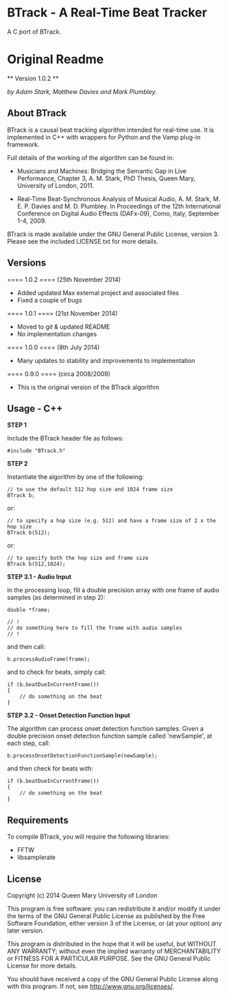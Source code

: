 BTrack - A Real-Time Beat Tracker
=================================

A C port of BTrack.

Original Readme
===============

** Version 1.0.2 **

*by Adam Stark, Matthew Davies and Mark Plumbley.*


About BTrack
------------

BTrack is a causal beat tracking algorithm intended for real-time use. It is implemented in C++ with wrappers for Python and the Vamp plug-in framework.

Full details of the working of the algorithm can be found in:

* Musicians and Machines: Bridging the Semantic Gap in Live Performance, Chapter 3, A. M. Stark, PhD Thesis, Queen Mary, University of London, 2011.

* Real-Time Beat-Synchronous Analysis of Musical Audio, A. M. Stark, M. E. P. Davies and M. D. Plumbley. In Proceedings of the 12th International Conference on Digital Audio Effects (DAFx-09), Como, Italy, September 1-4, 2009.

BTrack is made available under the GNU General Public License, version 3. Please see the included LICENSE.txt for more details.

Versions
--------

==== 1.0.2 ==== (25th November 2014)

* Added updated Max external project and associated files
* Fixed a couple of bugs

==== 1.0.1 ==== (21st November 2014)

* Moved to git & updated README
* No implementation changes

==== 1.0.0 ==== (8th July 2014)

* Many updates to stability and improvements to implementation

==== 0.9.0 ==== (circa 2008/2009)

* This is the original version of the BTrack algorithm



Usage - C++
-----------

**STEP 1**

Include the BTrack header file as follows:

	#include "BTrack.h"
	
**STEP 2**

Instantiate the algorithm by one of the following:

	// to use the default 512 hop size and 1024 frame size
	BTrack b; 

or:	

	// to specify a hop size (e.g. 512) and have a frame size of 2 x the hop size
	BTrack b(512); 
	
or:

	// to specify both the hop size and frame size
	BTrack b(512,1024);
	
**STEP 3.1 - Audio Input**

In the processing loop, fill a double precision array with one frame of audio samples (as determined in step 2): 

	double *frame; 
	
	// !
	// do something here to fill the frame with audio samples
	// !

and then call:

	b.processAudioFrame(frame);
	
and to check for beats, simply call:

	if (b.beatDueInCurrentFrame())
	{
		// do something on the beat
	}

**STEP 3.2 - Onset Detection Function Input**	

The algorithm can process onset detection function samples. Given a double precision onset detection function sample called 'newSample', at each step, call:

	b.processOnsetDetectionFunctionSample(newSample);
	
and then check for beats with:

	if (b.beatDueInCurrentFrame())
	{
		// do something on the beat
	}

Requirements
------------

To compile BTrack, you will require the following libraries:

* FFTW
* libsamplerate


License
-------

Copyright (c) 2014 Queen Mary University of London

This program is free software: you can redistribute it and/or modify
it under the terms of the GNU General Public License as published by
the Free Software Foundation, either version 3 of the License, or
(at your option) any later version.

This program is distributed in the hope that it will be useful,
but WITHOUT ANY WARRANTY; without even the implied warranty of
MERCHANTABILITY or FITNESS FOR A PARTICULAR PURPOSE.  See the
GNU General Public License for more details.

You should have received a copy of the GNU General Public License
along with this program.  If not, see <http://www.gnu.org/licenses/>.

